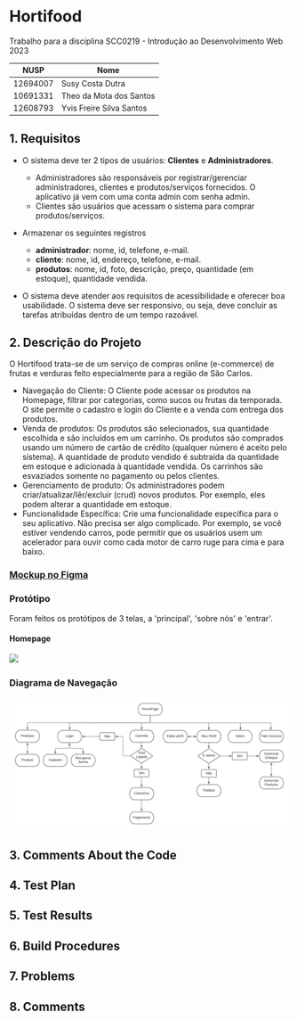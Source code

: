 # Hortifood

Trabalho para a disciplina SCC0219 - Introdução ao Desenvolvimento Web 2023

| NUSP          | Nome                           |
| ------------- | ------------------------------ |
| 12694007      | Susy Costa Dutra               |
| 10691331      | Theo da Mota dos Santos        |
| 12608793      | Yvis Freire Silva Santos       |

## 1. Requisitos

- O sistema deve ter 2 tipos de usuários: **Clientes** e **Administradores**.
  - Administradores são responsáveis por registrar/gerenciar administradores, clientes e produtos/serviços fornecidos. O aplicativo já vem com uma conta admin com senha admin.
  - Clientes são usuários que acessam o sistema para comprar produtos/serviços.

- Armazenar os seguintes registros 
  - **administrador**: nome, id, telefone, e-mail.
  - **cliente**: nome, id, endereço, telefone, e-mail.
  - **produtos**: nome, id, foto, descrição, preço, quantidade (em estoque), quantidade vendida.

- O sistema deve atender aos requisitos de acessibilidade e oferecer boa usabilidade. O sistema deve ser responsivo, ou seja, deve concluir as tarefas atribuídas dentro de um tempo razoável.
## 2. Descrição do Projeto
O Hortifood trata-se de um serviço de compras online (e-commerce) de frutas e verduras feito especialmente para a região de São Carlos.
- Navegação do Cliente: O Cliente pode acessar os produtos na Homepage, filtrar por categorias, como sucos ou frutas da temporada. O site permite o cadastro e login do Cliente e a venda com entrega dos produtos.
- Venda de produtos: Os produtos são selecionados, sua quantidade escolhida e são incluídos em um carrinho. Os produtos são comprados usando um número de cartão de crédito (qualquer número é aceito pelo sistema). A quantidade de produto vendido é subtraída da quantidade em estoque e adicionada à quantidade vendida. Os carrinhos são esvaziados somente no pagamento ou pelos clientes.
- Gerenciamento de produto: Os administradores podem criar/atualizar/lêr/excluir (crud) novos produtos. Por exemplo, eles podem alterar a quantidade em estoque.
- Funcionalidade Específica: Crie uma funcionalidade específica para o seu aplicativo. Não precisa ser algo complicado. Por exemplo, se você estiver vendendo carros, pode permitir que os usuários usem um acelerador para ouvir como cada motor de carro ruge para cima e para baixo.

### <a href="https://www.figma.com/file/udP8nKb9EDOPpY6em9cQuO/Hortifood?type=design&node-id=0%3A1&t=KiCEtRygFs5BtLsY-1">Mockup no Figma</a>
### Protótipo
Foram feitos os protótipos de 3 telas, a 'principal', 'sobre nós' e 'entrar'.
#### Homepage
![](./homepage_print.png)
### Diagrama de Navegação
![](./Diagrama-de-navegacao.jpg)

## 3. Comments About the Code
## 4. Test Plan
## 5. Test Results
## 6. Build Procedures
## 7. Problems
## 8. Comments
